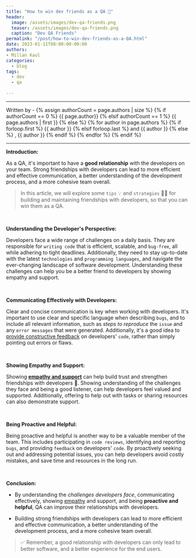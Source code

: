 ```yaml
---
title: "How to win dev friends as a QA 🤝"
header:
  image: /assets/images/dev-qa-friends.png
  teaser: /assets/images/dev-qa-friends.png
  caption: "Dev QA Friends"
permalink: "/post/how-to-win-dev-friends-as-a-QA.html"
date: 2023-01-11T08:00:00-00:00
authors:
- Millan Kaul
categories:
  - blog
tags:
  - dev
  - qa
  
---
```

<hr>
<p>
 Written by -
{% assign authorCount = page.authors | size %}
{% if authorCount == 0 %}
   {{ page.author}}
{% elsif authorCount == 1 %}
    {{ page.authors | first }}         
{% else %}
    {% for author in page.authors %}
        {% if forloop.first %}
            {{ author }}
        {% elsif forloop.last %}
            and {{ author }}
        {% else %}
            , {{ author }}
        {% endif %}
    {% endfor %}
{% endif %}
</p>

<hr>

**Introduction:**

As a QA, it's important to have a **good relationship** with the developers on your team. 
Strong friendships with developers can lead to more efficient and effective communication, a better understanding of the development process, and a more cohesive team overall. 

> In this article, we will explore some `tips` 💡 and `strategies` 🧑‍💻 for building and maintaining friendships with developers, so that you can win them as a QA.

<br>

**Understanding the Developer's Perspective:**

Developers face a wide range of challenges on a daily basis. 
They are responsible for `writing code` that is efficient, scalable, and `bug-free`, all while adhering to tight deadlines. 
Additionally, they need to stay up-to-date with the latest `technologies` and `programming languages`, and navigate the ever-changing landscape of software development. 
Understanding these challenges can help you be a better friend to developers by showing empathy and support.


<br>


**Communicating Effectively with Developers:** 

Clear and concise communication is key when working with developers. 
It's important to use clear and specific language when describing `bugs`, and to include all relevant information, such as _steps to reproduce_ the `issue` and any `error messages` that were generated. 
Additionally, it's a good idea to <ins>provide constructive feedback</ins> on developers' `code`, rather than simply pointing out errors or flaws.


<br>

**Showing Empathy and Support:**

Showing <ins>**empathy and support**</ins> can help build trust and strengthen friendships with developers 🤝. 
Showing understanding of the challenges they face and being a good listener, can help developers feel valued and supported. 
Additionally, offering to help out with tasks or sharing resources can also demonstrate support.


<br>

**Being Proactive and Helpful:**

Being proactive and helpful is another way to be a valuable member of the team. 
This includes participating in `code reviews`, identifying and reporting `bugs`, and providing `feedback` on developers' `code`.
By proactively seeking out and addressing potential issues, you can help developers avoid costly mistakes, and save time and resources in the long run.


<br>

**Conclusion:**

- By understanding the _challenges developers face_, communicating effectively, showing <ins>empathy</ins> and support, and being **proactive and helpful**, QA can improve their relationships with developers. 

- Building strong friendships with developers can lead to more efficient and effective communication, a better understanding of the development process, and a more cohesive team overall. 

> ✅ Remember, a good relationship with developers can only lead to better software, and a better experience for the end users. 

